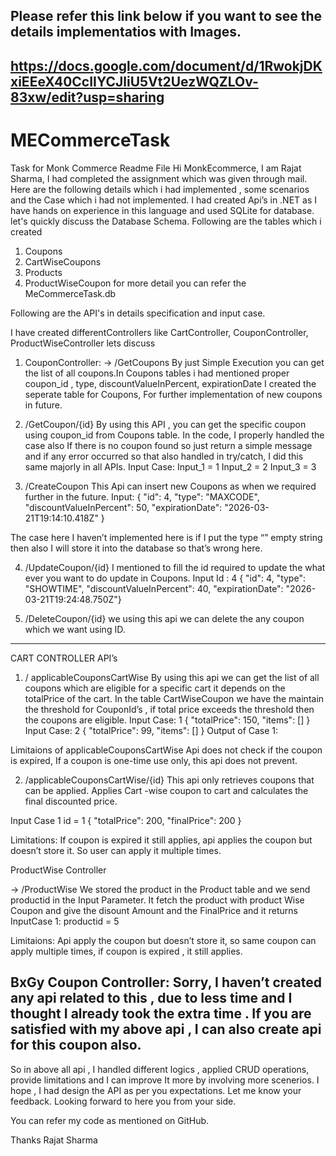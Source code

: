 Please refer this link below if you want to see the details implementatios with Images.
-----------------------------------------------------------------------------------------------
https://docs.google.com/document/d/1RwokjDKxiEEeX40CcIIYCJliU5Vt2UezWQZLOv-83xw/edit?usp=sharing
-------------------------------------------------------------------------------------------------
# MECommerceTask
Task for Monk Commerce
Readme File
Hi MonkEcommerce,
I am Rajat Sharma, I had completed the assignment which was given through mail.
Here are the following details which i had implemented , some scenarios and the 
Case which i had not implemented.
I had created Api’s in .NET as I have hands on experience in this language
and used SQLite for database.
let's quickly discuss the Database Schema.
Following are the tables which i created
1. Coupons
2. CartWiseCoupons
3. Products
4. ProductWiseCoupon
for more detail you can refer the MeCommerceTask.db

Following are the API's in details specification and input case.

I have created differentControllers like CartController, CouponController, ProductWiseController
lets discuss
1. CouponController:
-> /GetCoupons
By just Simple Execution you can get the list of all coupons.In Coupons tables
i had mentioned proper coupon_id , type, discountValueInPercent, expirationDate
I created the seperate table for Coupons, For further implementation of new coupons in
future.
 

2. /GetCoupon/{id}
By using this API , you can get the specific coupon using coupon_id from Coupons table. In the code, I properly handled the case also If there is no coupon found so just return a simple message and if any error occurred so that also handled in try/catch, I did this same majorly in all APIs.
Input Case:
Input_1 = 1                                                  Input_2 = 2				Input_3 =  3
 


3. /CreateCoupon
This Api can insert new Coupons as when we required further in the future.
Input:
{
  "id": 4, 
  "type": "MAXCODE",
  "discountValueInPercent": 50,
  "expirationDate": "2026-03-21T19:14:10.418Z"
}


 
 

The case here I haven’t implemented here is if I put the type “” empty string then also I will store it into the database so that’s wrong here.
 
 

4. /UpdateCoupon/{id}
I mentioned to fill the id required to update the what ever you want to do update in Coupons.
Input
Id : 4
{
  "id": 4,
  "type": "SHOWTIME",
  "discountValueInPercent": 40,
  "expirationDate": "2026-03-21T19:24:48.750Z"}
 

5.  /DeleteCoupon/{id}
we using this api we can delete the any coupon which we want using ID.
--------------------------------------------------------------------------------------------------------
CART CONTROLLER API’s
1.	/ applicableCouponsCartWise
 By using this api we can get the list of all coupons which are eligible for a specific cart it depends on the totalPrice of the cart. In the table CartWiseCoupon we have the maintain the threshold for CouponId’s , if total price exceeds the threshold then the coupons are eligible.
Input Case: 1
{
  "totalPrice": 150,
  "items": []
}
Input Case: 2
{
  "totalPrice": 99,
  "items": []
}
Output of Case 1:
 


Limitaions of applicableCouponsCartWise
Api does not check if the coupon is expired, If a coupon is one-time use only, this api does not prevent.


2.	/applicableCouponsCartWise/{id}
This api only retrieves coupons that can be applied. Applies Cart -wise coupon to cart and calculates the final discounted price.

Input Case 1
id = 1
{ 
  "totalPrice": 200,
  "finalPrice": 200 
}
 
 

Limitations:
If coupon is expired it still applies, api applies the coupon but doesn’t store it. So user can apply it multiple times.



ProductWise Controller

-> /ProductWise
We stored the product in the Product table and we send productid in the Input Parameter. It fetch the product with product Wise Coupon and give the disount Amount and the FinalPrice and it returns
InputCase 1:
productid = 5
 
Limitaions:
Api apply the coupon but doesn’t store it, so same coupon can apply multiple times, if coupon is expired , it still applies.

BxGy Coupon Controller:
Sorry, I haven’t created any api related to this , due to less time and I thought I already took the extra time . If you are satisfied with my above api , I can also create api for this coupon also.
-------------------------------------------------------------------------------------------------------------

So in above all api , I handled different logics , applied CRUD operations, provide limitations and I can improve It more by involving more scenerios.
I hope , I had design the API as per you expectations. Let me know your feedback. 
Looking forward to here you from your side.

You can refer my code as mentioned on GitHub.

Thanks 
Rajat Sharma

